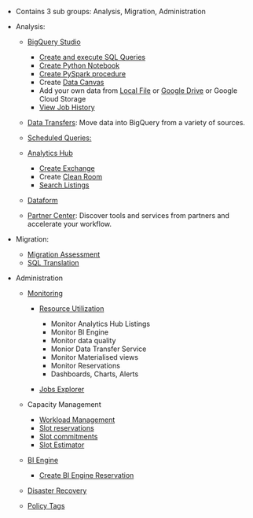 - Contains 3 sub groups: Analysis, Migration, Administration

- Analysis:
  - [BigQuery Studio](https://cloud.google.com/blog/products/data-analytics/announcing-bigquery-studio)
    - [Create and execute SQL Queries](https://github.com/Ajit1279/GCP_Learning/tree/main/20240316_BigDataAnalytics/240420_BigQuery/240510_BQ_RunQuery)
    - [Create Python Notebook](https://github.com/Ajit1279/GCP_Learning/blob/main/20240316_BigDataAnalytics/240420_BigQuery/240519_Console/CreateNotebook_Readme.md)
    - [Create PySpark procedure](https://github.com/Ajit1279/GCP_Learning/blob/main/20240316_BigDataAnalytics/240420_BigQuery/240519_Console/BQ_PySpark_Readme.md)
    - Create [Data Canvas](https://github.com/Ajit1279/GCP_Learning/blob/main/20240316_BigDataAnalytics/240420_BigQuery/240519_Console/BQDataCanvas_Readme.md)
    - Add your own data from [Local File](https://cloud.google.com/bigquery/docs/samples/bigquery-load-from-file) or [Google Drive](https://github.com/Ajit1279/GCP_Learning/blob/main/20240316_BigDataAnalytics/240420_BigQuery/240519_Console/BQ_Googledrive_Readme.md) or Google Cloud Storage
    - [View Job History](https://cloud.google.com/bigquery/docs/managing-jobs#view_job_details_2)
  
  - [Data Transfers](https://github.com/Ajit1279/GCP_Learning/blob/main/20240316_BigDataAnalytics/240420_BigQuery/240519_Console/BQ_DataTrnsfer.md): Move data into BigQuery from a variety of sources. 
  - [Scheduled Queries:](https://cloud.google.com/bigquery/docs/scheduling-queries#console) 
  - [Analytics Hub](https://cloud.google.com/bigquery/docs/analytics-hub-introduction)
    - [Create Exchange](https://cloud.google.com/bigquery/docs/analytics-hub-manage-exchanges#create_a_data_exchange)
    - Create [Clean Room](https://cloud.google.com/blog/products/data-analytics/introducing-bigquery-data-clean-rooms)
    - [Search Listings](https://cloud.google.com/bigquery/docs/analytics-hub-view-subscribe-listings#view-listings) 
  - [Dataform](https://cloud.google.com/dataform/docs)
  - [Partner Center](https://cloud.google.com/bigquery/docs/bigquery-ready-partners): Discover tools and services from partners and accelerate your workflow.  

- Migration:
  - [Migration Assessment](https://cloud.google.com/bigquery/docs/migration-assessment)
  - [SQL Translation](https://cloud.google.com/bigquery/docs/interactive-sql-translator#translate_a_query_into_standard_sql) 

- Administration
  - [Monitoring](https://cloud.google.com/bigquery/docs/monitoring)
    - [Resource Utilization](https://cloud.google.com/bigquery/docs/admin-resource-charts#view-resource-utilization)
      - Monitor Analytics Hub Listings
      - Monitor BI Engine
      - Monitor data quality
      - Monior Data Transfer Service
      - Monitor Materialised views
      - Monitor Reservations
      - Dashboards, Charts, Alerts

    - [Jobs Explorer](https://cloud.google.com/bigquery/docs/admin-resource-charts#view-jobs-explorer)
 
  - Capacity Management
    - [Workload Management](https://cloud.google.com/bigquery/docs/reservations-intro#understand_workload_management)
    - [Slot reservations](https://cloud.google.com/bigquery/docs/slots)
    - [Slot commitments](https://cloud.google.com/bigquery/docs/reservations-commitments#purchase-slots)
    - [Slot Estimator](https://cloud.google.com/bigquery/docs/slots#estimate-slots)
   
  - [BI Engine](https://cloud.google.com/bigquery/docs/bi-engine-intro)
    - [Create BI Engine Reservation](https://cloud.google.com/bigquery/docs/bi-engine-reserve-capacity#create_a_reservation) 

  - [Disaster Recovery](https://cloud.google.com/bigquery/docs/managed-disaster-recovery#create-reservation)
    
  - [Policy Tags](https://cloud.google.com/bigquery/docs/managing-policy-tags-across-locations)  
